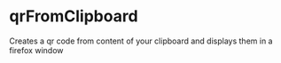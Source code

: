 # qrFromClipboard
Creates a qr code from content of your clipboard and displays them in a firefox window
